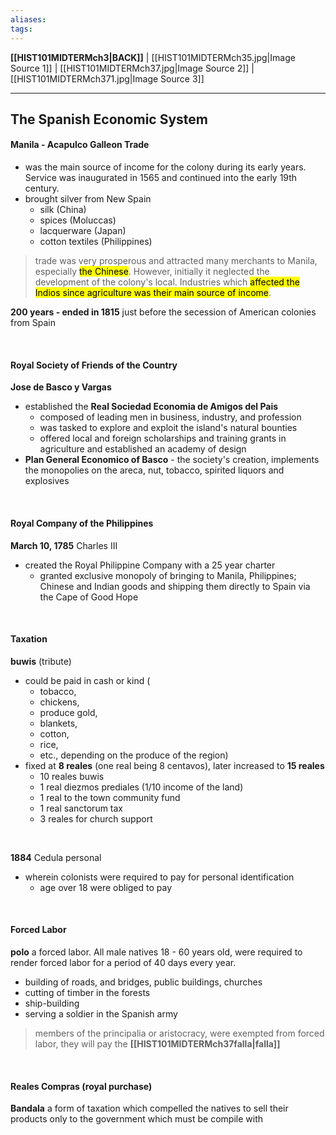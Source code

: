 ```yaml
---
aliases:
tags:
---
```

**[[HIST101MIDTERMch3|BACK]]** | [[HIST101MIDTERMch35.jpg|Image Source 1]] | [[HIST101MIDTERMch37.jpg|Image Source 2]] | [[HIST101MIDTERMch371.jpg|Image Source 3]]

---
## The Spanish Economic System
#### Manila - Acapulco Galleon Trade
- was the main source of income for the colony during its early years. Service was inaugurated in 1565 and continued into the early 19th century.
- brought silver from New Spain
	- silk (China)
	- spices (Moluccas)
	- lacquerware (Japan)
	- cotton textiles (Philippines)

> trade was very prosperous and attracted many merchants to Manila, especially <mark class="hltr-lightgreen">the Chinese</mark>. However, initially it neglected the development of the colony's local. Industries which <mark class="hltr-lightred">affected the Indios since agriculture was their main source of income</mark>.

**200 years - ended in 1815**
just before the secession of American colonies from Spain

<br>

#### Royal Society of Friends of the Country
**Jose de Basco y Vargas**
- established the **Real Sociedad Economia de Amigos del Pais**
	- composed of leading men in business, industry, and profession
	- was tasked to explore and exploit the island's natural bounties
	- offered local and foreign scholarships and training grants in agriculture and established an academy of design
- **Plan General Economico of Basco** - the society's creation, implements the monopolies on the areca, nut, tobacco, spirited liquors and explosives

<br>

#### Royal Company of the Philippines
**March 10, 1785** Charles III
- created the Royal Philippine Company with a 25 year charter
	- granted exclusive monopoly of bringing to Manila, Philippines; Chinese and Indian goods and shipping them directly to Spain via the Cape of Good Hope

<br>

#### Taxation
**buwis** (tribute)
- could be paid in cash or kind (
	- tobacco, 
	- chickens, 
	- produce gold, 
	- blankets, 
	- cotton, 
	- rice, 
	- etc., depending on the produce of the region)
- fixed at **8 reales** (one real being 8 centavos), later increased to **15 reales**
	- 10 reales buwis
	- 1 real diezmos prediales (1/10 income of the land)
	- 1 real to the town community fund
	- 1 real sanctorum tax
	- 3 reales for church support

<br>

**1884** Cedula personal
- wherein colonists were required to pay for personal identification
	- age over 18 were obliged to pay

<br>

#### Forced Labor
**polo**
a forced labor. All male natives 18 - 60 years old, were required to render forced labor for a period of 40 days every year.
- building of roads, and bridges, public buildings, churches
- cutting of timber in the forests
- ship-building
- serving a soldier in the Spanish army

> members of the principalia or aristocracy, were exempted from forced labor, they will pay the **[[HIST101MIDTERMch37falla|falla]]**

<br>

#### Reales Compras (royal purchase)
**Bandala**
a form of taxation which compelled the natives to sell their products only to the government which must be compile with